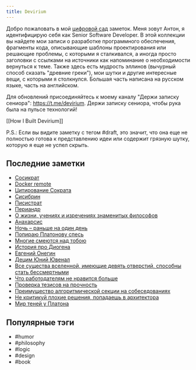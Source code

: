 ```yaml
---
title: Devirium
---
```


Добро пожаловать в мой [цифровой сад](https://maggieappleton.com/garden-history) заметок. Меня зовут Антон, я идентифицирую себя как Senior Software Developer. В этой коллекции вы найдете мои записи о разработке программного обеспечения, фрагменты кода, описывающие шаблоны проектирования или решающие проблемы, с которыми я сталкивался, а иногда просто заголовки с ссылками на источники как напоминание о необходимости вернуться к теме. Также здесь есть мудрость эллинов (вычурный способ сказать "древние греки"), мои шутки и другие интересные вещи, с которыми я столкнулся. Большая часть написана на русском языке, часть на английском.

Для обновлений присоединяйтесь к моему каналу "Держи записку сениора": https://t.me/devirium. Держи записку сениора, чтобы рука была на пульсе технологий!

[[How I Built Devirium]]

P.S.: Если вы видите заметку с тегом #draft, это значит, что она еще не полностью готова к представлению идеи или содержит грязную шутку, которую я еще не успел скрыть.

## Последние заметки
- [Сосикрат](2024-11/Сосикрат.md)
- [Docker remote](2024-11/Docker-remote.md)
- [Цитирование Сократа](2024-11/Цитирование-Сократа.md)
- [Сисибрин](2024-11/Сисибрин.md)
- [Писистрат](2024-11/Писистрат.md)
- [Периандр](2024-11/Периандр.md)
- [О жизни, учениях и изречениях знаменитых философов](2024-11/О-жизни,-учениях-и-изречениях-знаменитых-философов.md)
- [Анахарсис](2024-11/Анахарсис.md)
- [Ночь – раньше на один день](draft/Ночь-–-раньше-на-один-день.md)
- [Попираю Платонову спесь](2024-11/Попираю-Платонову-спесь.md)
- [Многие смеются над тобою](2024-11/Многие-смеются-над-тобою.md)
- [История про Диогена](2024-11/История-про-Диогена.md)
- [Евгений Онегин](2024-11/Евгений-Онегин.md)
- [Децим Юний Ювенал](2024-11/Децим-Юний-Ювенал.md)
- [Все существа вселенной, имеющие девять отверстий, способны стать бессмертными](2024-11/Все-существа-вселенной,-имеющие-девять-отверстий,-способны-стать-бессмертными.md)
- [Что работодателям не нравится больше](limbo/Что-работодателям-не-нравится-больше.md)
- [Проверка тезисов на прочность](2024/2024-10/Проверка-тезисов-на-прочность.md)
- [Преимущество алгоритмической секции на собеседованиях](2024/2024-10/Преимущество-алгоритмической-секции-на-собеседованиях.md)
- [Не критикуй плохие решения, попадаешь в архитектора](2024/2024-10/Не-критикуй-плохие-решения,-попадаешь-в-архитектора.md)
- [Мир теней у Платона](2024/2024-10/Мир-теней-у-Платона.md)


## Популярные тэги
- #humor
- #philosophy
- #logic
- #design
- #book
